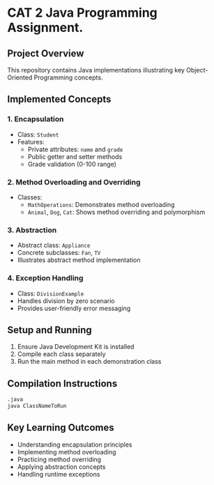 # CAT 2 Java Programming Assignment.

## Project Overview
This repository contains Java implementations illustrating key Object-Oriented Programming concepts.

## Implemented Concepts

### 1. Encapsulation
- Class: `Student`
- Features:
  - Private attributes: `name` and `grade`
  - Public getter and setter methods
  - Grade validation (0-100 range)

### 2. Method Overloading and Overriding
- Classes: 
  - `MathOperations`: Demonstrates method overloading
  - `Animal`, `Dog`, `Cat`: Shows method overriding and polymorphism

### 3. Abstraction
- Abstract class: `Appliance`
- Concrete subclasses: `Fan`, `TV`
- Illustrates abstract method implementation

### 4. Exception Handling
- Class: `DivisionExample`
- Handles division by zero scenario
- Provides user-friendly error messaging

## Setup and Running
1. Ensure Java Development Kit is installed
2. Compile each class separately
3. Run the main method in each demonstration class

## Compilation Instructions
```bash
.java
java ClassNameToRun
```

## Key Learning Outcomes
- Understanding encapsulation principles
- Implementing method overloading
- Practicing method overriding
- Applying abstraction concepts
- Handling runtime exceptions
